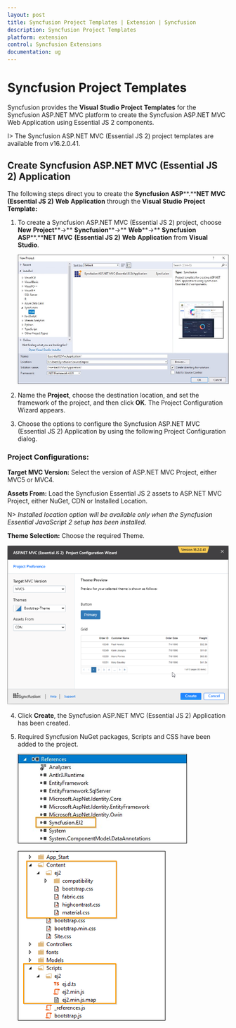 ```yaml
---
layout: post
title: Syncfusion Project Templates | Extension | Syncfusion
description: Syncfusion Project Templates
platform: extension
control: Syncfusion Extensions
documentation: ug
---
```


# Syncfusion Project Templates

Syncfusion provides the **Visual** **Studio** **Project** **Templates** for the Syncfusion ASP.NET MVC platform to create the Syncfusion ASP.NET MVC Web Application using Essential JS 2 components.

I> The Syncfusion ASP.NET MVC (Essential JS 2) project templates are available from v16.2.0.41.

## Create Syncfusion ASP.NET MVC (Essential JS 2) Application    

The following steps direct you to create the **Syncfusion** **ASP****.****NET** **MVC** **(Essential JS 2)** **Web** **Application** through the **Visual** **Studio** **Project** **Template:**

1. To create a Syncfusion ASP.NET MVC (Essential JS 2) project, choose **New** **Project****->** **Syncfusion****->** **Web****->** **Syncfusion** **ASP****.****NET** **MVC** **(Essential JS 2)** **Web** **Application** from **Visual** **Studio**.

   ![](Create-Syncfusion-MVC-Project_images/CreateSyncfusionMVCProject_img1.jpeg)

2. Name the **Project**, choose the destination location, and set the framework of the project, and then click **OK**. The Project Configuration Wizard appears.  

3. Choose the options to configure the Syncfusion ASP.NET MVC (Essential JS 2) Application by using the following Project Configuration dialog.

### Project Configurations:

  **Target MVC Version:** Select the version of ASP.NET MVC Project, either MVC5 or MVC4.

  **Assets From:** Load the Syncfusion Essential JS 2 assets to ASP.NET MVC Project, either NuGet, CDN or Installed Location.

  N> *Installed location option will be available only when the Syncfusion Essential JavaScript 2 setup has been installed*.

  **Theme Selection:** Choose the required Theme.

  ![](Create-Syncfusion-MVC-Project_images/CreateSyncfusionMVCProject_img2.jpeg)
   
4. Click **Create**, the Syncfusion ASP.NET MVC (Essential JS 2) Application  has been created.

5. Required Syncfusion NuGet packages, Scripts and CSS have been added to the project.

   ![](Create-Syncfusion-MVC-Project_images/CreateSyncfusionMVCProject_img3.jpeg)

   ![](Create-Syncfusion-MVC-Project_images/CreateSyncfusionMVCProject_img4.jpeg)
